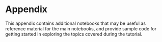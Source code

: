 # Appendix

This appendix contains additional notebooks that may be useful as reference
material for the main notebooks, and provide sample code for getting started in
exploring the topics covered during the tutorial.

```{tableofcontents}

```
